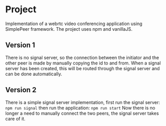 # Project
Implementation of a webrtc video conferencing application using SimplePeer framework. The project uses npm and vanillaJS.

## Version 1
There is no signal server, so the connection between the initiator and the other peer is made by manually copying the id to and from. 
When a signal server has been created, this will be routed through the signal server and can be done automatically.

## Version 2
There is a simple signal server implementation, first run the signal server:
```npm run signal``` 
then run the application:
```npm run start```
Now there is no longer a need to manually connect the two peers, the signal server takes care of it.

